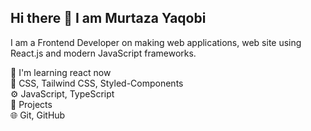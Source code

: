 ## Hi there 👋 I am Murtaza Yaqobi

I am a Frontend Developer on making web applications, web site using React.js and modern JavaScript frameworks.

🧠 I'm learning react now                                                                                                                                                                                      
💅 CSS, Tailwind CSS, Styled-Components                                                                                                                                                                          
⚙️ JavaScript, TypeScript                                                                                                                                                                                         
🚀 Projects                                                                                                                                                                                                         
🌐 Git, GitHub                                                                                                                                                                                                      
 
<!--
**murtaza-yaqobi/murtaza-yaqobi** is a ✨ _special_ ✨ repository because its `README.md` (this file) appears on your GitHub profile.

Here are some ideas to get you started:


- 🔭 I’m currently working on ...
- 🌱 I’m currently learning ...
- 👯 I’m looking to collaborate on ...
- 🤔 I’m looking for help with ...
- 💬 Ask me about ...
- 📫 How to reach me: ...
- 😄 Pronouns: ...
- ⚡ Fun fact: ...
-->
